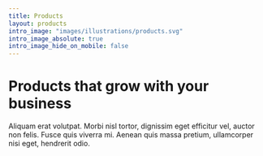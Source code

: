 ```yaml
---
title: Products
layout: products
intro_image: "images/illustrations/products.svg"
intro_image_absolute: true
intro_image_hide_on_mobile: false
---
```


# Products that grow with your business

Aliquam erat volutpat. Morbi nisl tortor, dignissim eget efficitur vel, auctor non felis. Fusce quis viverra mi. Aenean quis massa pretium, ullamcorper nisi eget, hendrerit odio.